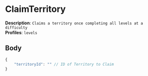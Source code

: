 # ClaimTerritory

**Description**: `Claims a territory once completing all levels at a difficulty` \
**Profiles**: `levels`

## Body

```js
{
    "territoryId": "" // ID of Territory to Claim
}
```
